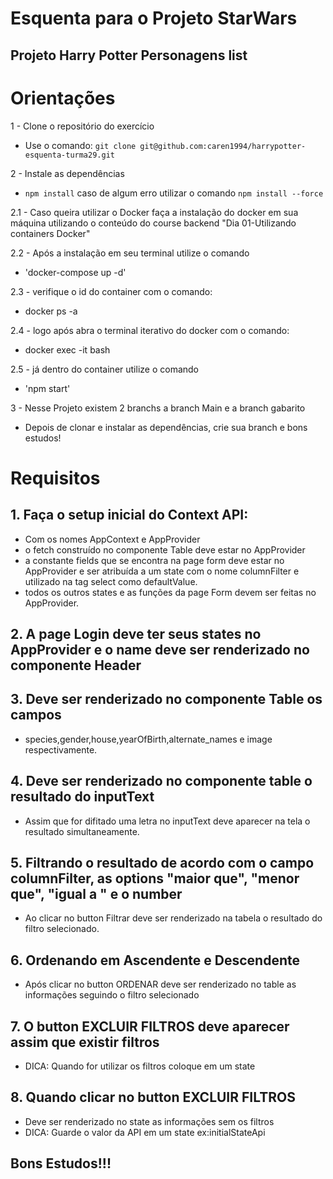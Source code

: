 # Esquenta para o Projeto StarWars #

## Projeto Harry Potter Personagens list ##


# Orientações # 
1 - Clone o repositório do exercício
- Use o comando: 
`
 git clone git@github.com:caren1994/harrypotter-esquenta-turma29.git
`

2 - Instale as dependências
- `npm install` caso de algum erro utilizar o comando `npm install --force`

2.1 - Caso queira utilizar o Docker faça a instalação do docker em sua máquina utilizando o conteúdo do course backend "Dia 01-Utilizando containers Docker" 

2.2 - Após a instalação em seu terminal utilize o comando
- 'docker-compose up -d'
 
2.3 - verifique o id do container com o comando:
-  docker ps -a
  
2.4 - logo após abra o terminal iterativo do docker com o comando:
- docker exec -it <numero-do-container> bash
 
2.5 - já dentro do container utilize  o comando
- 'npm start'

3 - Nesse Projeto existem 2 branchs a branch Main e a branch gabarito
- Depois de clonar e instalar as dependências, crie sua branch e bons estudos!

# Requisitos #

 ## 1. Faça o setup inicial do Context API:
 -  Com os nomes AppContext e AppProvider
 -  o fetch construído no componente Table deve estar no  AppProvider
 -  a constante fields que se encontra na page form deve estar no AppProvider e ser atribuída a um state com o nome columnFilter e utilizado na tag select como defaultValue.
 -  todos os outros states e as funções da page Form devem ser feitas no AppProvider.

 ## 2. A page Login deve ter seus states no AppProvider e o name deve ser renderizado no componente Header

 ## 3. Deve ser renderizado no componente Table os campos
 -  species,gender,house,yearOfBirth,alternate_names e image respectivamente.
 
 ## 4. Deve ser renderizado no componente table o resultado do inputText
 -  Assim que for difitado uma letra no inputText deve aparecer na tela o resultado simultaneamente.
 
 ## 5. Filtrando o resultado de acordo com o campo columnFilter, as options "maior que", "menor que", "igual a " e o number
 -  Ao clicar no button Filtrar deve ser renderizado na tabela o resultado do filtro selecionado.
 
 ## 6. Ordenando em Ascendente e Descendente
 - Após clicar no button ORDENAR deve ser renderizado no table as informações seguindo o filtro selecionado
 
 ## 7. O button EXCLUIR FILTROS deve aparecer assim que existir filtros
 - DICA: Quando for utilizar os filtros coloque em um state 
 
 ## 8. Quando clicar no button EXCLUIR FILTROS 
 -  Deve ser renderizado no state as informações sem os filtros
 -  DICA: Guarde o valor da API em um state ex:initialStateApi
 
 ## Bons Estudos!!!
